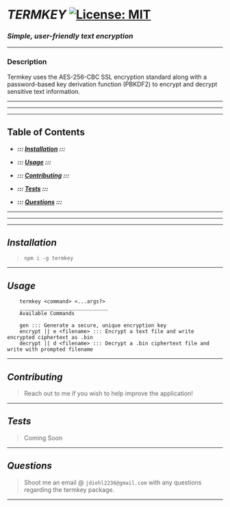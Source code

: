 
# _TERMKEY_ [![License: MIT](https://img.shields.io/badge/License-MIT-yellow.svg)](https://opensource.org/licenses/MIT)
     
### *Simple, user-friendly text encryption* 
---

### __Description__

Termkey uses the AES-256-CBC SSL encryption standard along with a password-based key derivation function (PBKDF2)
to encrypt and decrypt sensitive text information. 

---
---
---

## Table of Contents

- __*::: [Installation](#installation) :::*__
        
- __*::: [Usage](#usage) :::*__
        
- __*::: [Contributing](#contributing) :::*__
        
- __*::: [Tests](#tests) :::*__
        
- __*::: [Questions](#questions) :::*__
        
---
---
---



## _Installation_
> `npm i -g termkey` 

---

## _Usage_
        termkey <command> <...args?>
        _____________________________
        Available Commands

        gen ::: Generate a secure, unique encryption key
        encrypt || e <filename> ::: Encrypt a text file and write encrypted ciphertext as .bin
        decrypt || d <filename> ::: Decrypt a .bin ciphertext file and write with prompted filename

---

## _Contributing_
> Reach out to me if you wish to help improve the application! 

---

## _Tests_
> Coming Soon 

---

## _Questions_
> Shoot me an email @ `jdiehl2236@gmail.com` with any questions regarding the termkey package. 

---

